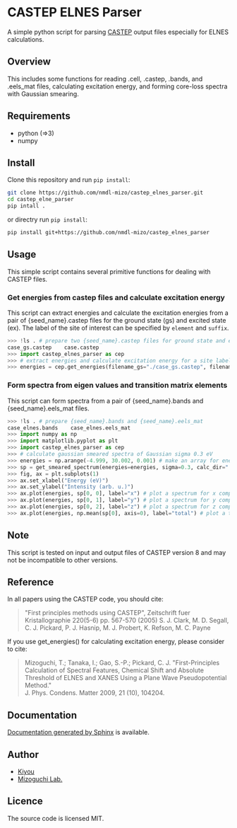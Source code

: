 # CASTEP ELNES Parser

A simple python script for parsing [CASTEP](http://www.castep.org/) output files especially for ELNES calculations.

## Overview

This includes some functions for reading .cell, .castep, .bands, and .eels_mat files, calculating excitation energy, and forming core-loss spectra with Gaussian smearing.

## Requirements

- python (=>3)
- numpy

## Install

Clone this repository and run `pip install`:

``` bash
git clone https://github.com/nmdl-mizo/castep_elnes_parser.git
cd castep_elne_parser
pip intall .
```

or directry run `pip install`:

``` bash
pip install git+https://github.com/nmdl-mizo/castep_elnes_parser
```

## Usage

This simple script contains several primitive functions for dealing with CASTEP files.

### Get energies from castep files and calculate excitation energy

This script can extract energies and calculate the excitation energies from a pair of {seed_name}.castep files for the ground state (gs) and excited state (ex).
The label of the site of interest can be specified by `element` and `suffix`.

``` python
>>> !ls . # prepare two {seed_name}.castep files for ground state and excitated state
case_gs.castep    case.castep
>>> import castep_elnes_parser as cep
>>> # extract energies and calculate excitation energy for a site labelled as "C:ex"
>>> energies = cep.get_energies(filename_gs="./case_gs.castep", filename_ex="./case.castep", element="C", suffix=":ex")
```

### Form spectra from eigen values and transition matrix elements

This script can form spectra from a pair of {seed_name}.bands and {seed_name}.eels_mat files.

``` python
>>> !ls . # prepare {seed_name}.bands and {seed_name}.eels_mat
case_elnes.bands    case_elnes.eels_mat
>>> import numpy as np
>>> import matplotlib.pyplot as plt
>>> import castep_elnes_parser as cep
>>> # calculate gaussian smeared spectra of Gaussian sigma 0.3 eV
>>> energies = np.arange(-4.999, 30.002, 0.001) # make an array for energies with a desired range and resolution
>>> sp = get_smeared_spectrum(energies=energies, sigma=0.3, calc_dir=".", seed_name="case_elnes") # parse and make spectra by gaussian smearing with sigma
>>> fig, ax = plt.subplots(1)
>>> ax.set_xlabel("Energy (eV)")
>>> ax.set_ylabel("Intensity (arb. u.)")
>>> ax.plot(energies, sp[0, 0], label="x") # plot a spectrum for x component of the 1st core projection
>>> ax.plot(energies, sp[0, 1], label="y") # plot a spectrum for y component of the 1st core projection
>>> ax.plot(energies, sp[0, 2], label="z") # plot a spectrum for z component of the 1st core projection
>>> ax.plot(energies, np.mean(sp[0], axis=0), label="total") # plot a total spectrum of the 1st core projection
```

## Note

This script is tested on input and output files of CASTEP version 8 and may not be incompatible to other versions.

## Reference

In all papers using the CASTEP code, you should cite:
> "First principles methods using CASTEP",
> Zeitschrift fuer Kristallographie 220(5-6) pp. 567-570 (2005)
> S. J. Clark, M. D. Segall, C. J. Pickard, P. J. Hasnip, M. J. Probert, K. Refson, M. C. Payne

If you use get_energies() for calculating excitation energy, please consider to cite:
> Mizoguchi, T.; Tanaka, I.; Gao, S.-P.; Pickard, C. J.
> "First-Principles Calculation of Spectral Features, Chemical Shift and Absolute Threshold of ELNES and XANES Using a Plane Wave Pseudopotential Method." \
> J. Phys. Condens. Matter 2009, 21 (10), 104204.

## Documentation

[Documentation generated by Sphinx](https://nmdl-mizo.github.io/castep_elnes_parser/index.html) is available.

## Author

- [Kiyou](https://github.com/kiyou)
- [Mizoguchi Lab.](https://github.com/nmdl-mizo)

## Licence

The source code is licensed MIT.
